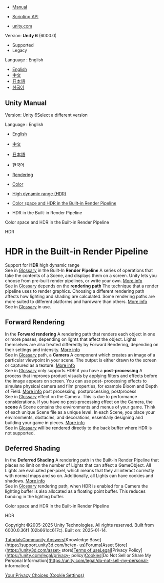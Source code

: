 [](https://docs.unity3d.com)

  * [Manual](../Manual/index.html)
  * [Scripting API](../ScriptReference/index.html)

  * [unity.com](https://unity.com/)

Version: **Unity 6** (6000.0)

  * Supported
  * Legacy

Language : English

  * [English](/Manual/hdr-birp.html)
  * [中文](/cn/current/Manual/hdr-birp.html)
  * [日本語](/ja/current/Manual/hdr-birp.html)
  * [한국어](/kr/current/Manual/hdr-birp.html)

[](https://docs.unity3d.com)

## Unity Manual

Version: Unity 6Select a different version

Language : English

  * [English](/Manual/hdr-birp.html)
  * [中文](/cn/current/Manual/hdr-birp.html)
  * [日本語](/ja/current/Manual/hdr-birp.html)
  * [한국어](/kr/current/Manual/hdr-birp.html)

  * [Rendering](rendering-and-post-processing.html)
  * [Color](graphics-color.html)
  * [High dynamic range (HDR)](hdr-landing.html)
  * [Color space and HDR in the Built-in Render Pipeline](hdr-birp-landing.html)
  * HDR in the Built-in Render Pipeline

[](hdr-birp-landing.html)

Color space and HDR in the Built-in Render Pipeline

[](urp/post-processing/hdr-in-urp.html)

HDR

# HDR in the Built-in Render Pipeline

Support for **HDR** high dynamic range  
See in [Glossary](Glossary.html#HDR) in the Built-In **Render Pipeline** A
series of operations that take the contents of a Scene, and displays them on a
screen. Unity lets you choose from pre-built render pipelines, or write your
own. [More info](render-pipelines.html)  
See in [Glossary](Glossary.html#Renderpipeline) depends on the **rendering
path** The technique that a render pipeline uses to render graphics. Choosing
a different rendering path affects how lighting and shading are calculated.
Some rendering paths are more suited to different platforms and hardware than
others. [More info](RenderingPaths.html)  
See in [Glossary](Glossary.html#RenderingPath) in use.

## Forward Rendering

In the **Forward rendering** A rendering path that renders each object in one
or more passes, depending on lights that affect the object. Lights themselves
are also treated differently by Forward Rendering, depending on their settings
and intensity. [More info](RenderTech-ForwardRendering.html)  
See in [Glossary](Glossary.html#ForwardRendering) path, a **Camera** A
component which creates an image of a particular viewpoint in your scene. The
output is either drawn to the screen or captured as a texture. [More
info](CamerasOverview.html)  
See in [Glossary](Glossary.html#Camera) only supports HDR if you have a
**post-processing** A process that improves product visuals by applying
filters and effects before the image appears on screen. You can use post-
processing effects to simulate physical camera and film properties, for
example Bloom and Depth of Field. [More info](PostProcessingOverview.html)
post processing, postprocessing, postprocess  
See in [Glossary](Glossary.html#post-processing) effect on the Camera. This is
due to performance considerations. If you have no post-processing effect on
the Camera, the **scene** A Scene contains the environments and menus of your
game. Think of each unique Scene file as a unique level. In each Scene, you
place your environments, obstacles, and decorations, essentially designing and
building your game in pieces. [More info](CreatingScenes.html)  
See in [Glossary](Glossary.html#Scene) will be rendered directly to the back
buffer where HDR is not supported.

## Deferred Shading

In the **Deferred Shading** A rendering path in the Built-in Render Pipeline
that places no limit on the number of Lights that can affect a GameObject. All
Lights are evaluated per-pixel, which means that they all interact correctly
with normal maps and so on. Additionally, all Lights can have cookies and
shadows. [More info](RenderTech-DeferredShading.html)  
See in [Glossary](Glossary.html#Deferredshading) rendering path, when HDR is
enabled for a Camera the lighting buffer is also allocated as a floating point
buffer. This reduces banding in the lighting buffer.

[](hdr-birp-landing.html)

Color space and HDR in the Built-in Render Pipeline

[](urp/post-processing/hdr-in-urp.html)

HDR

Copyright ©2005-2025 Unity Technologies. All rights reserved. Built from
6000.0.36f1 (02b661dc617c). Built on: 2025-01-14.

[Tutorials](https://learn.unity.com/)[Community
Answers](https://answers.unity3d.com)[Knowledge
Base](https://support.unity3d.com/hc/en-
us)[Forums](https://forum.unity3d.com)[Asset Store](https://unity3d.com/asset-
store)[Terms of
use](https://docs.unity3d.com/Manual/TermsOfUse.html)[Legal](https://unity.com/legal)[Privacy
Policy](https://unity.com/legal/privacy-
policy)[Cookies](https://unity.com/legal/cookie-policy)[Do Not Sell or Share
My Personal Information](https://unity.com/legal/do-not-sell-my-personal-
information)

[Your Privacy Choices (Cookie Settings)](javascript:void\(0\);)

